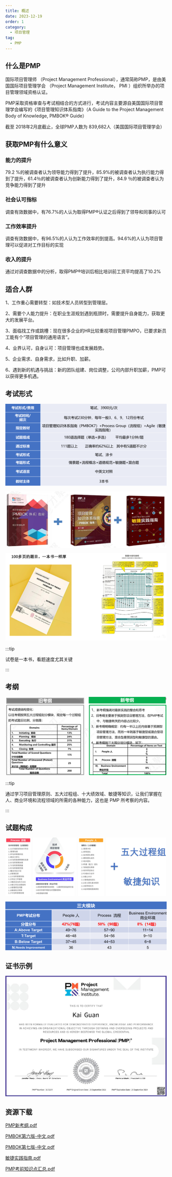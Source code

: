 ```yaml
---
title: 概述
date: 2023-12-19
order: 1
category:
  - 项目管理
tag:
  - PMP
---
```


## 什么是PMP

国际项目管理师 （Project Management Professional），通常简称PMP，是由美国国际项目管理学会 （Project Management Institute， PMI ）组织所举办的项目管理领域资格认证。

PMP采取资格审查与考试相结合的方式进行，考试内容主要源自美国国际项目管理学会编写的《项目管理知识体系指南》（A Guide to the Project Management Body of Knowledge, PMBOK® Guide）

截至 2018年2月底截止，全球PMP人数为 839,682人（美国国际项目管理学会）

## 获取PMP有什么意义

### 能力的提升

79.2 %的被调查者认为领导能力得到了提升，85.9%的被调查者认为执行能力得到了提升，61.4％的被调查者认为创新能力得到了提升，84.9 ％的被调查者认为竞争能力得到了提升

### 社会认可指标

调查有效数据中，有76.7%的人认为取得PMP®认证之后得到了领导和同事的认可

### 工作效率提升

调查有效数据中，有96.5%的人认为工作效率的到提高。94.6%的人认为项目管理可以促进对工作目标的实现

### 收入的提升

通过对调查数据中的分析，取得PMP®培训后相比培训前工资平均提高了10.2% 

## 适合人群

1、工作重心需要转型：如技术型人员转型到管理层。

2、需要个人能力提升：在职业生涯规划遇到瓶颈时，需要提升自身能力，获取更大的发展平台。

3、面临找工作或跳槽：现在很多企业的HR比较重视项目管理PMPO，已要求新员工能有个“项目管理的通用语言”。

4、业界认可，自身认可：项目管理也成发展趋势。

5、企业需求、自身需求，比如升职、加薪。

6、遇到新的机遇与挑战：新的团队组建、岗位调整，公司内部升职加薪，PMP可以获得更多机遇。

## 考试形式

![image-20231219154225757](https://raw.githubusercontent.com/GodX-18/picBed/main/image-20231219154225757.png)

![image-20231219160530526](https://raw.githubusercontent.com/GodX-18/picBed/main/image-20231219160530526.png)

![image-20231219154520877](https://raw.githubusercontent.com/GodX-18/picBed/main/image-20231219154520877.png)

:::tip

试卷是一本书，看题速度尤其关键

:::

## 考纲

![image-20231219160705009](https://raw.githubusercontent.com/GodX-18/picBed/main/image-20231219160705009.png)

:::tip

通过学习项目管理原则、五大过程组、十大绩效域、敏捷等知识，让我们掌握在人、商业环境和流程领域的所需的各种能力，这也是 PMP 所考察的内容。 

:::

## 试题构成

![image-20231219160404021](https://raw.githubusercontent.com/GodX-18/picBed/main/image-20231219160404021.png)

![image-20231219155547363](https://raw.githubusercontent.com/GodX-18/picBed/main/image-20231219155547363.png)

## 证书示例

![image-20231219154800381](https://raw.githubusercontent.com/GodX-18/picBed/main/image-20231219154800381.png)

## 资源下载

[PMP新考纲.pdf ](https://github.com/GodX-18/files/blob/master/PMP新考纲.pdf)

[PMBOK第六版-中文.pdf](https://github.com/GodX-18/files/blob/master/PMBOK第六版_中文版.pdf)

[PMBOK第七版-中文.pdf](https://github.com/GodX-18/files/blob/master/PMBOK第七版-中文.pdf)

[敏捷实践指南.pdf](https://github.com/GodX-18/files/blob/master/敏捷实践指南.pdf)

[PMP考前知识点汇总.pdf](https://github.com/GodX-18/files/blob/master/PMP考前知识点汇总.pdf)



